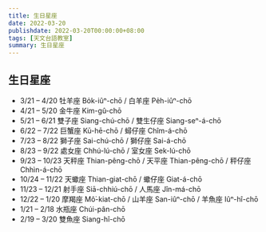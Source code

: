 ```yaml
---
title: 生日星座
date: 2022-03-20
publishdate: 2022-03-20T00:00:00+08:00
tags: [天文台語教室]
summary: 生日星座
---
```


## 生日星座
-  3/21 –  4/20  牡羊座  Bo̍k-iûⁿ-chō / 白羊座 Pe̍h-iûⁿ-chō
-  4/21 –  5/20  金牛座  Kim-gû-chō
-  5/21 –  6/21  雙子座  Siang-chú-chō / 雙生仔座 Siang-seⁿ-á-chō
-  6/22 –  7/22  巨蟹座  Kū-hē-chō / 蟳仔座 Chîm-á-chō
-  7/23 –  8/22  獅子座  Sai-chú-chō / 獅仔座 Sai-á-chō
-  8/23 –  9/22  處女座  Chhú-lú-chō / 室女座 Sek-lú-chō
-  9/23 – 10/23 天秤座  Thian-pêng-chō / 天平座 Thian-pêng-chō / 秤仔座 Chhìn-á-chō
- 10/24 – 11/22 天蠍座  Thian-giat-chō / 蠍仔座 Giat-á-chō
- 11/23 – 12/21 射手座  Siā-chhiú-chō / 人馬座 Jîn-má-chō
- 12/22 –  1/20  摩羯座  Mô͘-kiat-chō / 山羊座 San-iûⁿ-chō / 羊魚座 Iûⁿ-hî-chō
-  1/21 –  2/18  水瓶座  Chúi-pân-chō
-  2/19 –  3/20  雙魚座  Siang-hî-chō

